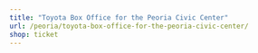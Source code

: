 ```yaml
---
title: "Toyota Box Office for the Peoria Civic Center"
url: /peoria/toyota-box-office-for-the-peoria-civic-center/
shop: ticket
---
```

